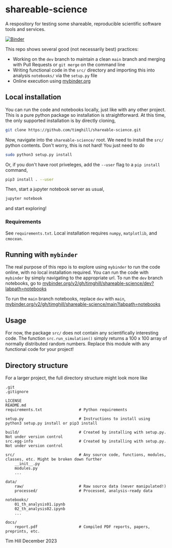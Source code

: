 # shareable-science
A respository for testing some shareable, reproducible scientific software tools and services.

[![Binder](https://mybinder.org/badge_logo.svg)](https://mybinder.org/v2/gh/timghill/shareable-science/main?labpath=notebooks)

This repo shows several good (not necessarily best) practices:

 * Working on the `dev` branch to maintain a clean `main` branch and merging with Pull Requests or `git merge` on the command line
 * Writing functional code in the `src/` directory and importing this into analysis `notebooks/` via the `setup.py` file
 * Online execution using [mybinder.org](https://mybinder.org/)

## Local installation

You can run the code and notebooks locally, just like with any other project. This is a pure python package so installation is straightforward. At this time, the only supported installation is by directly cloning,

```bash
git clone https://github.com/timghill/shareable-science.git
```

Now, navigate into the `shareable-science/` root. We need to install the `src/` python contents. Don't worry, this is not hard! You just need to do

```bash
sudo python3 setup.py install
```

Or, if you don't have root priveleges, add the `--user` flag to a `pip install` command,

```bash
pip3 install . --user
```

Then, start a jupyter notebook server as usual,

```bash
jupyter notebook
```

and start exploring!

### Requirements

See `requirements.txt`. Local installation requires `numpy`, `matplotlib`, and `cmocean`.

## Running with `mybinder`

The real purpose of this repo is to explore using `mybinder` to run the code online, with no local installation required. You can run the code with `mybinder` by simply navigating to the appropriate url. To run the `dev` branch notebooks, go to [mybinder.org/v2/gh/timghill/shareable-science/dev?labpath=notebooks](https://mybinder.org/v2/gh/timghill/shareable-science/dev?labpath=notebooks)

To run the `main` branch notebooks, replace `dev` with `main`, [mybinder.org/v2/gh/timghill/shareable-science/main?labpath=notebooks](https://mybinder.org/v2/gh/timghill/shareable-science/main?labpath=notebooks)

## Usage

For now, the package `src/` does not contain any scientifically interesting code. The function `src.run_simulation()` simply returns a 100 x 100 array of normally distributed random numbers. Replace this module with any functional code for your project!

## Directory structure

For a larger project, the full directory structure might look more like

```
.git
.gitignore

LICENSE
README.md
requirements.txt                # Python requirements

setup.py                        # Instructions to install using python3 setup.py install or pip3 install

build/                          # Created by installing with setup.py. Not under version control
src.egg-info                    # Created by installing with setup.py. Not under version control

src/                            # Any source code, functions, modules, classes, etc. Might be broken down further
    __init__.py
    modules.py
    ...

data/
    raw/                        # Raw source data (never manipulated!)
    processed/                  # Processed, analysis-ready data

notebooks/
    01_th_analysis01.ipynb
    02_th_analysis02.ipynb
    ...

docs/
    report.pdf                  # Compiled PDF reports, papers, preprints, etc.
```

Tim Hill
December 2023